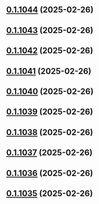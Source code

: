 ## [0.1.1044](https://github.com/binary-braids/terraform-oracle/compare/v0.1.1043...v0.1.1044) (2025-02-26)



## [0.1.1043](https://github.com/binary-braids/terraform-oracle/compare/v0.1.1042...v0.1.1043) (2025-02-26)



## [0.1.1042](https://github.com/binary-braids/terraform-oracle/compare/v0.1.1041...v0.1.1042) (2025-02-26)



## [0.1.1041](https://github.com/binary-braids/terraform-oracle/compare/v0.1.1040...v0.1.1041) (2025-02-26)



## [0.1.1040](https://github.com/binary-braids/terraform-oracle/compare/v0.1.1039...v0.1.1040) (2025-02-26)



## [0.1.1039](https://github.com/binary-braids/terraform-oracle/compare/v0.1.1038...v0.1.1039) (2025-02-26)



## [0.1.1038](https://github.com/binary-braids/terraform-oracle/compare/v0.1.1037...v0.1.1038) (2025-02-26)



## [0.1.1037](https://github.com/binary-braids/terraform-oracle/compare/v0.1.1036...v0.1.1037) (2025-02-26)



## [0.1.1036](https://github.com/binary-braids/terraform-oracle/compare/v0.1.1035...v0.1.1036) (2025-02-26)



## [0.1.1035](https://github.com/binary-braids/terraform-oracle/compare/v0.1.1034...v0.1.1035) (2025-02-26)



